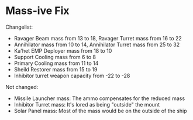 # Mass-ive Fix
Changelist:
- Ravager Beam mass from 13 to 18, Ravager Turret mass from 16 to 22
- Annihilator mass from 10 to 14, Annihilator Turret mass from 25 to 32
- Ka'het EMP Deployer mass from 18 to 10
- Support Cooling mass from 6 to 8
- Primary Cooling mass from 11 to 14
- Sheild Restorer mass from 15 to 19
- Inhibitor turret weapon capacity from -22 to -28

Not changed:
- Missile Launcher mass: The ammo compensates for the reduced mass
- Inhibitor Turret mass: It's lored as being "outside" the mount
- Solar Panel mass: Most of the mass would be on the outside of the ship

